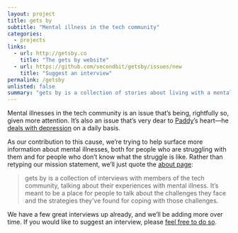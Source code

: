 ```yaml
---
layout: project
title: gets by
subtitle: "Mental illness in the tech community"
categories:
  - projects
links:
  - url: http://getsby.co
    title: "The gets by website"
  - url: https://github.com/secondbit/getsby/issues/new
    title: "Suggest an interview"
permalink: /getsby
unlisted: false
summary: "gets by is a collection of stories about living with a mental illness, as told by the tech community."
---
```

Mental illnesses in the tech community is an issue that&rsquo;s being, rightfully so, given more attention. It&rsquo;s also an issue that&rsquo;s very dear to [Paddy](/team/paddy)&rsquo;s heart&mdash;he [deals with depression](http://paddyforan.getsby.co) on a daily basis.

As our contribution to this cause, we&rsquo;re trying to help surface more information about mental illnesses, both for people who are struggling with them and for people who don&rsquo;t know what the struggle is like. Rather than retyping our mission statement, we&rsquo;ll just quote the [about page](http://getsby.co/about):

> gets by is a collection of interviews with members of the tech community, talking about their experiences with mental illness. It&rsquo;s meant to be a place for people to talk about the challenges they face and the strategies they&rsquo;ve found for coping with those challenges.

We have a few great interviews up already, and we&rsquo;ll be adding more over time. If you would like to suggest an interview, please [feel free to do so](https://github.com/secondbit/getsby/issues/new).
